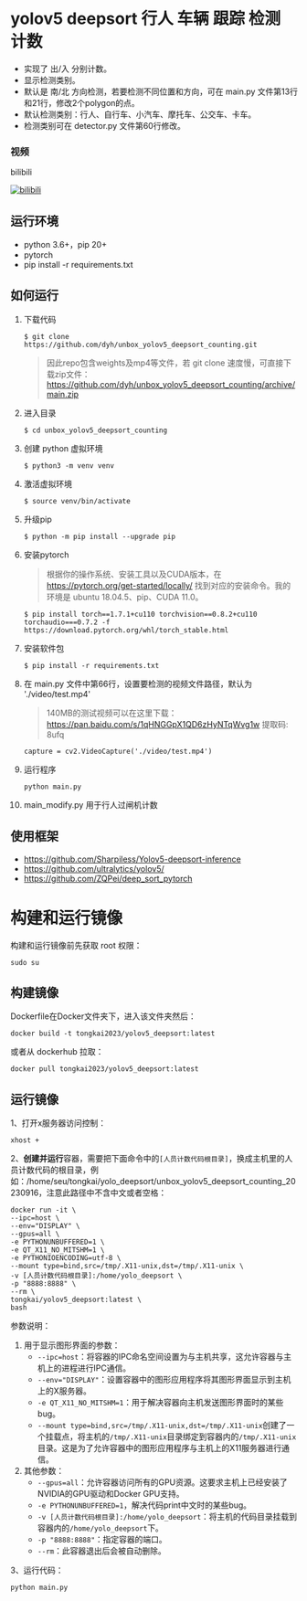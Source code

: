 # yolov5 deepsort 行人 车辆 跟踪 检测 计数

- 实现了 出/入 分别计数。
- 显示检测类别。
- 默认是 南/北 方向检测，若要检测不同位置和方向，可在 main.py 文件第13行和21行，修改2个polygon的点。
- 默认检测类别：行人、自行车、小汽车、摩托车、公交车、卡车。
- 检测类别可在 detector.py 文件第60行修改。


### 视频

bilibili

[![bilibili](https://github.com/dyh/unbox_yolov5_deepsort_counting/blob/main/cover.jpg?raw=true)](https://www.bilibili.com/video/BV14z4y127XX/ "bilibili")


## 运行环境

- python 3.6+，pip 20+
- pytorch
- pip install -r requirements.txt


## 如何运行

1. 下载代码

    ```
    $ git clone https://github.com/dyh/unbox_yolov5_deepsort_counting.git
    ```
   
   > 因此repo包含weights及mp4等文件，若 git clone 速度慢，可直接下载zip文件：https://github.com/dyh/unbox_yolov5_deepsort_counting/archive/main.zip
   
2. 进入目录

    ```
    $ cd unbox_yolov5_deepsort_counting
    ```

3. 创建 python 虚拟环境

    ```
    $ python3 -m venv venv
    ```

4. 激活虚拟环境

    ```
    $ source venv/bin/activate
    ```
   
5. 升级pip

    ```
    $ python -m pip install --upgrade pip
    ```

6. 安装pytorch

    > 根据你的操作系统、安装工具以及CUDA版本，在 https://pytorch.org/get-started/locally/ 找到对应的安装命令。我的环境是 ubuntu 18.04.5、pip、CUDA 11.0。

    ```
    $ pip install torch==1.7.1+cu110 torchvision==0.8.2+cu110 torchaudio===0.7.2 -f https://download.pytorch.org/whl/torch_stable.html
    ```
   
7. 安装软件包

    ```
    $ pip install -r requirements.txt
    ```

8. 在 main.py 文件中第66行，设置要检测的视频文件路径，默认为 './video/test.mp4'

    > 140MB的测试视频可以在这里下载：https://pan.baidu.com/s/1qHNGGpX1QD6zHyNTqWvg1w 提取码: 8ufq 
 
    ```
    capture = cv2.VideoCapture('./video/test.mp4')
    ```
   
9. 运行程序

    ```
    python main.py
    ```
10. main_modify.py 用于行人过闸机计数
## 使用框架

- https://github.com/Sharpiless/Yolov5-deepsort-inference
- https://github.com/ultralytics/yolov5/
- https://github.com/ZQPei/deep_sort_pytorch

# 构建和运行镜像
构建和运行镜像前先获取 root 权限：
```shell
sudo su
```
## 构建镜像
Dockerfile在Docker文件夹下，进入该文件夹然后：
```shell
docker build -t tongkai2023/yolov5_deepsort:latest
```
或者从 dockerhub 拉取：
```shell
docker pull tongkai2023/yolov5_deepsort:latest
```
## 运行镜像
1、打开x服务器访问控制：
```shell
xhost +
```
2、**创建并运行**容器，需要把下面命令中的`[人员计数代码根目录]`，换成主机里的人员计数代码的根目录，例如：/home/seu/tongkai/yolo_deepsort/unbox_yolov5_deepsort_counting_20230916，注意此路径中不含中文或者空格：
```shell
docker run -it \
--ipc=host \
--env="DISPLAY" \
--gpus=all \
-e PYTHONUNBUFFERED=1 \
-e QT_X11_NO_MITSHM=1 \
-e PYTHONIOENCODING=utf-8 \
--mount type=bind,src=/tmp/.X11-unix,dst=/tmp/.X11-unix \
-v [人员计数代码根目录]:/home/yolo_deepsort \
-p "8888:8888" \
--rm \
tongkai/yolov5_deepsort:latest \
bash
```
参数说明：
1. 用于显示图形界面的参数：
	- `--ipc=host`：将容器的IPC命名空间设置为与主机共享，这允许容器与主机上的进程进行IPC通信。
	- `--env="DISPLAY"`：设置容器中的图形应用程序将其图形界面显示到主机上的X服务器。
	- `-e QT_X11_NO_MITSHM=1`：用于解决容器向主机发送图形界面时的某些bug。
	- `--mount type=bind,src=/tmp/.X11-unix,dst=/tmp/.X11-unix`创建了一个挂载点，将主机的`/tmp/.X11-unix`目录绑定到容器内的`/tmp/.X11-unix`目录。这是为了允许容器中的图形应用程序与主机上的X11服务器进行通信。
2. 其他参数：
	- `--gpus=all`：允许容器访问所有的GPU资源。这要求主机上已经安装了NVIDIA的GPU驱动和Docker GPU支持。
	- `-e PYTHONUNBUFFERED=1`，解决代码print中文时的某些bug。
	- `-v [人员计数代码根目录]:/home/yolo_deepsort`：将主机的代码目录挂载到容器内的`/home/yolo_deepsort`下。
	- `-p "8888:8888"`：指定容器的端口。
	- `--rm`：此容器退出后会被自动删除。

3、运行代码：
```shell
python main.py
```
